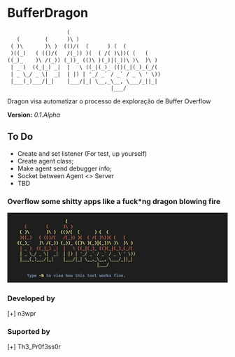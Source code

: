 
# BufferDragon
                       (                              
       (        (      )\ )                           
     ( )\       )\ )  (()/(  (      ) (  (            
     )((_)   ( (()/(   /(_)) )(  ( /( )\))( (   (     
    ((_)_    )\ /(_)) (_))_ (()\ )(_)|(_))\ )\  )\ )  
     | _ )  ((_|_) _|  |   \ ((_|(_)_ (()(_|(_)_(_/(  
     | _ \_/ _ \|  _|  | |) | '_/ _` / _` / _ \ ' \)) 
     |___(_)___/|_|    |___/|_| \__,_\__, \___/_||_|  
                                     |___/

Dragon visa automatizar o processo de exploração de Buffer Overflow <br>

**Version:** *0.1.Alpha*

## To Do
* Create and set listener (For test, up yourself)
* Create agent class;
* Make agent send debugger info;
* Socket between Agent <> Server
* TBD

### Overflow some shitty apps like a fuck*ng dragon blowing fire
![Help screen](./rsc/img/01.png)

### Developed by
[+] n3wpr<br>
### Suported by
[+] Th3_Pr0f3ss0r<br>
